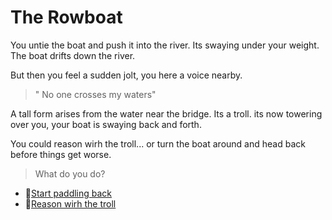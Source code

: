 # The Rowboat 

You untie the boat and push it into the river. Its swaying under your weight. The boat drifts down the river.

But then you feel a sudden jolt, you here a voice nearby.

> " No one crosses my waters"

A tall form arises from the water near the bridge. Its a troll. its now towering over you, your boat is swaying back and forth.

You could reason wirh the troll... or turn the boat around and head back before things get worse.

> What do you do? 

- 🚣[Start paddling back ](./end-1)
- 🧌[Reason wirh the troll](./troll.md)